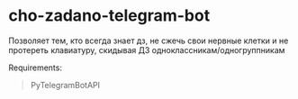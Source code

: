 # cho-zadano-telegram-bot
Позволяет тем, кто всегда знает дз, не сжечь свои нервные клетки и не протереть клавиатуру, скидывая ДЗ одноклассникам/одногруппникам

Requirements:
>PyTelegramBotAPI
